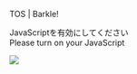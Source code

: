 TOS | Barkle!

JavaScriptを有効にしてください  
Please turn on your JavaScript

![](/static-assets/splash.png?1730163409301)
